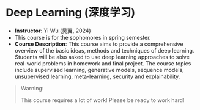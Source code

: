 # Deep Learning (深度学习)

- **Instructor**: Yi Wu (吴翼, 2024)
- This course is for the sophomores in spring semester.
- **Course Description**: This course aims to provide a comprehensive overview of the basic ideas, methods and techniques of deep learning. Students will be also asked to use deep learning approaches to solve real-world problems in homework and final project. The course topics include supervised learning, generative models, sequence models, unsupervised learning, meta-learning, security and explainability.

> Warning:
> 
> This course requires a lot of work! Please be ready to work hard!